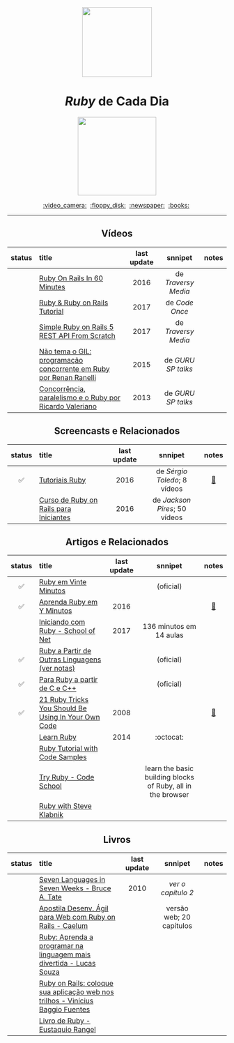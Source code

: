 <div align="center">
  <img src="https://bgasparotto.com/wp-content/uploads/2016/03/ruby-logo.png" width="160">
  <h1><i>Ruby</i> de Cada Dia</h1>
  <img src="https://img.shields.io/badge/done-27%25%20(6%20of%2022)-701516.svg" width="180">
</div>

<p align="center">
  <a href="#vídeos">:video_camera:</a>&nbsp;
  <a href="#screencasts-e-relacionados">:floppy_disk:</a>&nbsp;
  <a href="#artigos-e-relacionados">:newspaper:</a>&nbsp;
  <a href="#livros">:books:</a>&nbsp;
</p>

---

<div align="center">


## Vídeos

status | title | last update | snnipet | notes
:-----:|:------|:-----------:|:-------:|:----:
|| [Ruby On Rails In 60 Minutes](https://www.youtube.com/watch?v=pPy0GQJLZUM) | 2016 | de _Traversy Media_ |
|| [Ruby & Ruby on Rails Tutorial](https://www.youtube.com/watch?v=bbERZkJ8kZ8) | 2017 | de _Code Once_ |
|| [Simple Ruby on Rails 5 REST API From Scratch](https://www.youtube.com/watch?v=QojnRc7SS9o) | 2017 | de _Traversy Media_ |
|| [Não tema o GIL: programação concorrente em Ruby por Renan Ranelli](https://www.youtube.com/watch?v=kiaZd8dmbtI) | 2015 | de _GURU SP talks_ |
|| [Concorrência, paralelismo e o Ruby por Ricardo Valeriano](https://www.youtube.com/watch?v=FPi-_rCqXCM) | 2013 | de _GURU SP talks_ |


## Screencasts e Relacionados

status | title | last update | snnipet | notes
:-----:|:------|:-----------:|:-------:|:----:
:white_check_mark: | [Tutoriais Ruby](https://www.youtube.com/playlist?list=PLIPUpvW8kY_Mk6akPkQ9EkuZvyawSO-rq) | 2016 | de _Sérgio Toledo_; 8 vídeos | [:file_folder:](./tutoriais_ruby)
|| [Curso de Ruby on Rails para Iniciantes](https://www.youtube.com/playlist?list=PLe3LRfCs4go-mkvHRMSXEOG-HDbzesyaP) | 2016 | de _Jackson Pires_; 50 vídeos |


## Artigos e Relacionados

status | title | last update | snnipet | notes
:-----:|:------|:-----------:|:-------:|:----:
:white_check_mark: | [Ruby em Vinte Minutos](https://www.ruby-lang.org/pt/documentation/quickstart) | | (oficial) |
:white_check_mark: | [Aprenda Ruby em Y Minutos](https://learnxinyminutes.com/docs/pt-br/ruby-pt) | 2016 | | [:memo:](./avulsos/aprenda_ruby_em_y_minutos.rb)
|| [Iniciando com Ruby - School of Net](https://www.schoolofnet.com/curso-iniciando-com-ruby) | 2017 | 136 minutos em 14 aulas |
:white_check_mark: | [Ruby a Partir de Outras Linguagens (ver notas)](https://www.ruby-lang.org/pt/documentation/ruby-from-other-languages) | | (oficial) |
:white_check_mark: | [Para Ruby a partir de C e C++](https://www.ruby-lang.org/pt/documentation/ruby-from-other-languages/to-ruby-from-c-and-cpp) | | (oficial) |
:white_check_mark: | [21 Ruby Tricks You Should Be Using In Your Own Code](http://www.rubyinside.com/21-ruby-tricks-902.html) | 2008 | | [:memo:](./avulsos/21_ruby_tricks_you_should_be_using_in_your_own_code.rb)
|| [Learn Ruby](https://github.com/alexch/learn_ruby) | 2014 | :octocat: |
|| [Ruby Tutorial with Code Samples](http://www.fincher.org/tips/Languages/Ruby) | | |
|| [Try Ruby - Code School](https://www.codeschool.com/courses/try-ruby) | | learn the basic building blocks of Ruby, all in the browser |
|| [Ruby with Steve Klabnik](http://howistart.org/posts/ruby/1) | | |


## Livros

status | title | last update | snnipet | notes
:-----:|:------|:-----------:|:-------:|:----:
|| [Seven Languages in Seven Weeks - Bruce A. Tate](https://geneticmail.com/scott/library/text/seven-languages-in-seven-weeks_p1_0.pdf) | 2010 | _ver o capítulo 2_ |
|| [Apostila Desenv. Ágil para Web com Ruby on Rails - Caelum](https://www.caelum.com.br/apostila-ruby-on-rails) | | versão web; 20 capítulos |
|| [Ruby: Aprenda a programar na linguagem mais divertida - Lucas Souza](https://www.casadocodigo.com.br/products/livro-ruby) | | |
|| [Ruby on Rails: coloque sua aplicação web nos trilhos - Vinícius Baggio Fuentes](https://www.casadocodigo.com.br/products/livro-ruby-on-rails) | | |
|| [Livro de Ruby - Eustaquio Rangel](http://eustaquiorangel.com/livro-ruby) | | |


</div>
